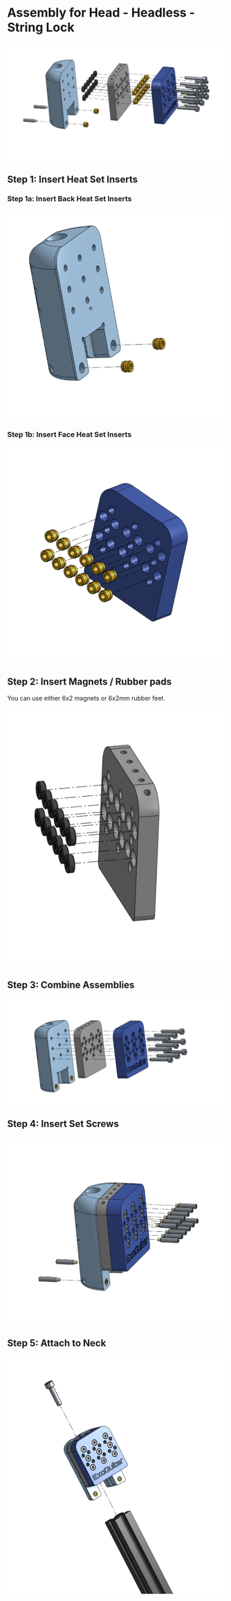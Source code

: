# Assembly for Head - Headless - String Lock
![Full Assembly](./exploded%20views/Full%20Assembly.png)

## Step 1: Insert Heat Set Inserts

### Step 1a: Insert Back Heat Set Inserts

![](./exploded%20views/Step%201a%20-%20Insert%20Back%20Heat%20Set%20Inserts.png)

### Step 1b: Insert Face Heat Set Inserts

![](./exploded%20views/Step%201b%20-%20Inserts%20Face%20Heat%20Set%20Inserts.png)

## Step 2: Insert Magnets / Rubber pads

You can use either 6x2 magnets or 6x2mm rubber feet.  

![](./exploded%20views/Step%202%20-%20Insert%20Magnets.png)

## Step 3: Combine Assemblies

![](./exploded%20views/Step%203%20-%20Combine%20Assemblies.png)

## Step 4: Insert Set Screws

![](./exploded%20views/Step%204%20-%20Insert%20Set%20Screws.png)

## Step 5: Attach to Neck

![](./exploded%20views/Step%205%20-%20Attach%20to%20Neck.png)